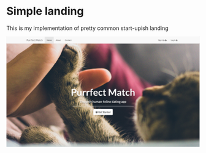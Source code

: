 # Simple landing 
This is my implementation of pretty common start-upish landing

![](./demo/landing_demo.jpg?raw=true "Landing page of Purrfect match")

